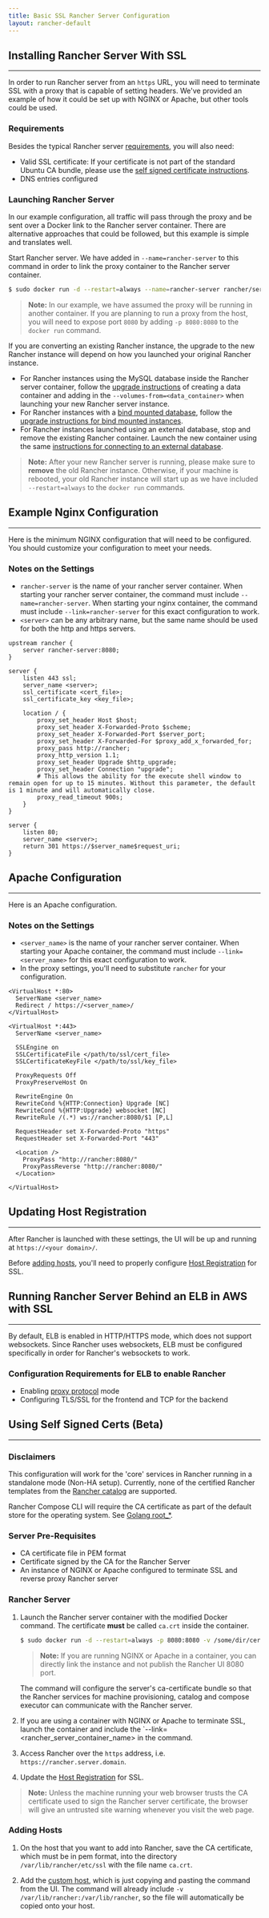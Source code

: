 ```yaml
---
title: Basic SSL Rancher Server Configuration
layout: rancher-default
---
```


## Installing Rancher Server With SSL
---

In order to run Rancher server from an `https` URL, you will need to terminate SSL with a proxy that is capable of setting headers. We've provided an example of how it could be set up with NGINX or Apache, but other tools could be used.

### Requirements

Besides the typical Rancher server [requirements]({{site.baseurl}}/rancher/installing-rancher/installing-server/#requirements), you will also need:

* Valid SSL certificate: If your certificate is not part of the standard Ubuntu CA bundle, please use the [self signed certificate instructions]({{site.baseurl}}/rancher/installing-rancher/installing-server/basic-ssl-config/#using-self-signed-certs-beta).
* DNS entries configured

### Launching Rancher Server

In our example configuration, all traffic will pass through the proxy and be sent over a Docker link to the Rancher server container. There are alternative approaches that could be followed, but this example is simple and translates well.

Start Rancher server. We have added in `--name=rancher-server` to this command in order to link the proxy container to the Rancher server container.

```bash
$ sudo docker run -d --restart=always --name=rancher-server rancher/server
```
> **Note:** In our example, we have assumed the proxy will be running in another container. If you are planning to run a proxy from the host, you will need to expose port `8080` by adding `-p 8080:8080` to the `docker run` command.

If you are converting an existing Rancher instance, the upgrade to the new Rancher instance will depend on how you launched your original Rancher instance. 

* For Rancher instances using the MySQL database inside the Rancher server container, follow the [upgrade instructions]({{site.baseurl}}/rancher/upgrading/#upgrading-rancher-by-creating-a-data-container) of creating a data container and adding in the `--volumes-from=<data_container>` when launching your new Rancher server instance.
* For Rancher instances with a [bind mounted database]({{site.baseurl}}/rancher/installing-rancher/installing-server/#bind-mount-mysql-volume), follow the [upgrade instructions for bind mounted instances]({{site.baseurl}}/rancher/upgrading/#upgrading-rancher-launched-using-bind-mounts). 
* For Rancher instances launched using an external database, stop and remove the existing Rancher container. Launch the new container using the same [instructions for connecting to an external database]({{site.baseurl}}/rancher/installing-rancher/installing-server/#external-db).

> **Note:** After your new Rancher server is running, please make sure to **remove** the old Rancher instance. Otherwise, if your machine is rebooted, your old Rancher instance will start up as we have included `--restart=always` to the `docker run` commands.

## Example Nginx Configuration
---

Here is the minimum NGINX configuration that will need to be configured. You should customize your configuration to meet your needs.

### Notes on the Settings

* `rancher-server` is the name of your rancher server container. When starting your rancher server container, the command must include `--name=rancher-server`. When starting your nginx container, the command must include `--link=rancher-server` for this exact configuration to work.
* `<server>` can be any arbitrary name, but the same name should be used for both the http and https servers.


```
upstream rancher {
    server rancher-server:8080;
}

server {
    listen 443 ssl;
    server_name <server>;
    ssl_certificate <cert_file>;
    ssl_certificate_key <key_file>;

    location / {
        proxy_set_header Host $host;
        proxy_set_header X-Forwarded-Proto $scheme;
        proxy_set_header X-Forwarded-Port $server_port;
        proxy_set_header X-Forwarded-For $proxy_add_x_forwarded_for;
        proxy_pass http://rancher;
        proxy_http_version 1.1;
        proxy_set_header Upgrade $http_upgrade;
        proxy_set_header Connection "upgrade";
        # This allows the ability for the execute shell window to remain open for up to 15 minutes. Without this parameter, the default is 1 minute and will automatically close.
        proxy_read_timeout 900s;
    }
}

server {
    listen 80;
    server_name <server>;
    return 301 https://$server_name$request_uri;
}
```


## Apache Configuration
---

Here is an Apache configuration.

### Notes on the Settings

* `<server_name>` is the name of your rancher server container. When starting your Apache container, the command must include `--link=<server_name>` for this exact configuration to work.
* In the proxy settings, you'll need to substitute `rancher` for your configuration.


```
<VirtualHost *:80>
  ServerName <server_name>
  Redirect / https://<server_name>/
</VirtualHost>

<VirtualHost *:443>
  ServerName <server_name>

  SSLEngine on
  SSLCertificateFile </path/to/ssl/cert_file>
  SSLCertificateKeyFile </path/to/ssl/key_file>

  ProxyRequests Off
  ProxyPreserveHost On

  RewriteEngine On
  RewriteCond %{HTTP:Connection} Upgrade [NC]
  RewriteCond %{HTTP:Upgrade} websocket [NC]
  RewriteRule /(.*) ws://rancher:8080/$1 [P,L]

  RequestHeader set X-Forwarded-Proto "https"
  RequestHeader set X-Forwarded-Port "443"

  <Location />
    ProxyPass "http://rancher:8080/"
    ProxyPassReverse "http://rancher:8080/"
  </Location>

</VirtualHost>
```

## Updating Host Registration
---

After Rancher is launched with these settings, the UI will be up and running at `https://<your domain>/`.

Before [adding hosts]({{site.baseurl}}/rancher/rancher-ui/infrastructure/hosts/), you'll need to properly configure [Host Registration]({{site.baseurl}}/rancher/configuration/settings/#host-registration) for SSL.


## Running Rancher Server Behind an ELB in AWS with SSL
---

By default, ELB is enabled in HTTP/HTTPS mode, which does not support websockets. Since Rancher uses websockets, ELB must be configured specifically in order for Rancher's websockets to work. 

### Configuration Requirements for ELB to enable Rancher

 * Enabling [proxy protocol](http://docs.aws.amazon.com/ElasticLoadBalancing/latest/DeveloperGuide/enable-proxy-protocol.html) mode
 * Configuring TLS/SSL for the frontend and TCP for the backend

## Using Self Signed Certs (Beta)
---

### Disclaimers

This configuration will work for the 'core' services in Rancher running in a standalone mode (Non-HA setup). Currently, none of the certified Rancher templates from the [Rancher catalog](https://github.com/rancher/rancher-catalog) are supported. 

Rancher Compose CLI will require the CA certificate as part of the default store for the operating system. See [Golang root_*](https://golang.org/src/crypto/x509/).

### Server Pre-Requisites

* CA certificate file in PEM format 
* Certificate signed by the CA for the Rancher Server
* An instance of NGINX or Apache configured to terminate SSL and reverse proxy Rancher server

### Rancher Server

1. Launch the Rancher server container with the modified Docker command. The certificate **must** be called `ca.crt` inside the container. 
  
    ```bash
    $ sudo docker run -d --restart=always -p 8080:8080 -v /some/dir/cert.crt:/ca.crt rancher/server
    ```

    > **Note:** If you are running NGINX or Apache in a container, you can directly link the instance and not publish the Rancher UI 8080 port.

    The command will configure the server's ca-certificate bundle so that the Rancher services for machine provisioning, catalog and compose executor can communicate with the Rancher server.

2. If you are using a container with NGINX or Apache to terminate SSL, launch the container and include the `--link=<rancher_server_container_name> in the command.

3. Access Rancher over the `https` address, i.e. `https://rancher.server.domain`.

4. Update the [Host Registration]({{site.baseurl}}/rancher/configuration/settings/#host-registration) for SSL.

> **Note:** Unless the machine running your web browser trusts the CA certificate used to sign the Rancher server certificate, the browser will give an untrusted site warning whenever you visit the web page.

### Adding Hosts

1. On the host that you want to add into Rancher, save the CA certificate, which must be in pem format, into the directory `/var/lib/rancher/etc/ssl` with the file name `ca.crt`.

2. Add the [custom host]({{site.baseurl}}/rancher/rancher-ui/infrastructure/hosts/custom/), which is just copying and pasting the command from the UI. The command will already include  `-v /var/lib/rancher:/var/lib/rancher`, so the file will automatically be copied onto your host. 


